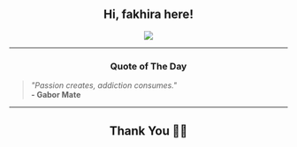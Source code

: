 <h2 align="center"> Hi, fakhira here!</h2>

<p align="center">
<a href="https://github.com/fakhiralkda" alt="github streak"><img src="https://dvst-streak.herokuapp.com/?user=fakhiralkda&theme=tokyonight&fire=DD472C"></a>
</p>

<hr>
<h3 align="center">Quote of The Day</h3>
<p align="center">
<blockquote>
<i>"Passion creates, addiction consumes."</i>
<br>
<b>- Gabor Mate</b>
</blockquote>
</p>


<hr>
<h2 align="center">Thank You 🙏🏼</h2>
